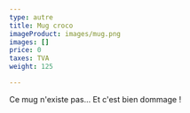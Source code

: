 ```yaml
---
type: autre
title: Mug croco
imageProduct: images/mug.png
images: []
price: 0
taxes: TVA
weight: 125

---
```

Ce mug n'existe pas… Et c'est bien dommage !